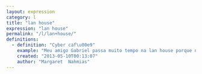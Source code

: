 ```yaml
---
layout: expression
category: l
title: "lan house"
expression: "lan house"
permalink: "/l/lan+house/"
definitions:
  - definition: "Cyber caf\u00e9"
    example: "Meu amigo Gabriel passa muito tempo na lan house porque n\u00e3o tem um computador na casa."
    created: "2013-05-10T00:13:07"
    author: "Margaret  Nahmias"
---
```

